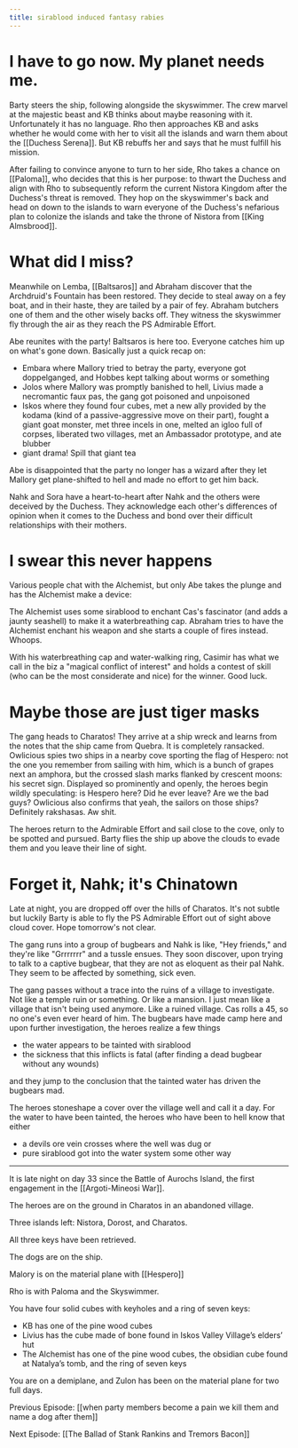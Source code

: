 ```yaml
---
title: sirablood induced fantasy rabies
---
```


# I have to go now. My planet needs me.

Barty steers the ship, following alongside the skyswimmer. The crew marvel at the majestic beast and KB thinks about maybe reasoning with it. Unfortunately it has no language. Rho then approaches KB and asks whether he would come with her to visit all the islands and warn them about the [[Duchess Serena]]. But KB rebuffs her and says that he must fulfill his mission. 

After failing to convince anyone to turn to her side, Rho takes a chance on [[Paloma]], who decides that this is her purpose: to thwart the Duchess and align with Rho to subsequently reform the current Nistora Kingdom after the Duchess's threat is removed. They hop on the skyswimmer's back and head on down to the islands to warn everyone of the Duchess's nefarious plan to colonize the islands and take the throne of Nistora from [[King Almsbrood]]. 

# What did I miss?

Meanwhile on Lemba, [[Baltsaros]] and Abraham discover that the Archdruid's Fountain has been restored. They decide to steal away on a fey boat, and in their haste, they are tailed by a pair of fey. Abraham butchers one of them and the other wisely backs off. They witness the skyswimmer fly through the air as they reach the PS Admirable Effort. 

Abe reunites with the party! Baltsaros is here too. Everyone catches him up on what's gone down. Basically just a quick recap on:

- Embara where Mallory tried to betray the party, everyone got doppelganged, and Hobbes kept talking about worms or something
- Jolos where Mallory was promptly banished to hell, Livius made a necromantic faux pas, the gang got poisoned and unpoisoned
- Iskos where they found four cubes, met a new ally provided by the kodama (kind of a passive-aggressive move on their part), fought a giant goat monster, met three incels in one, melted an igloo full of corpses, liberated two villages, met an Ambassador prototype, and ate blubber
- giant drama! Spill that giant tea

Abe is disappointed that the party no longer has a wizard after they let Mallory get plane-shifted to hell and made no effort to get him back.

Nahk and Sora have a heart-to-heart after Nahk and the others were deceived by the Duchess. They acknowledge each other's differences of opinion when it comes to the Duchess and bond over their difficult relationships with their mothers. 

# I swear this never happens

Various people chat with the Alchemist, but only Abe takes the plunge and has the Alchemist make a device: 

The Alchemist uses some sirablood to enchant Cas's fascinator (and adds a jaunty seashell) to make it a waterbreathing cap. Abraham tries to have the Alchemist enchant his weapon and she starts a couple of fires instead. Whoops. 

With his waterbreathing cap and water-walking ring, Casimir has what we call in the biz a "magical conflict of interest" and holds a contest of skill (who can be the most considerate and nice) for the winner. Good luck.

# Maybe those are just tiger masks

The gang heads to Charatos! They arrive at a ship wreck and learns from the notes that the ship came from Quebra. It is completely ransacked. Owlicious spies two ships in a nearby cove sporting the flag of Hespero: not the one you remember from sailing with him, which is a bunch of grapes next an amphora, but the crossed slash marks flanked by crescent moons: his secret sign. Displayed so prominently and openly, the heroes begin wildly speculating: is Hespero here? Did he ever leave? Are we the bad guys? Owlicious also confirms that yeah, the sailors on those ships? Definitely rakshasas. Aw shit. 

The heroes return to the Admirable Effort and sail close to the cove, only to be spotted and pursued. Barty flies the ship up above the clouds to evade them and you leave their line of sight. 

# Forget it, Nahk; it's Chinatown

Late at night, you are dropped off over the hills of Charatos. It's not subtle but luckily Barty is able to fly the PS Admirable Effort out of sight above cloud cover. Hope tomorrow's not clear. 

The gang runs into a group of bugbears and Nahk is like, "Hey friends," and they're like "Grrrrrrr" and a tussle ensues. They soon discover, upon trying to talk to a captive bugbear, that they are not as eloquent as their pal Nahk. They seem to be affected by something, sick even. 

The gang passes without a trace into the ruins of a village to investigate. Not like a temple ruin or something. Or like a mansion. I just mean like a village that isn't being used anymore. Like a ruined village. Cas rolls a 45, so no one's even ever heard of him. The bugbears have made camp here and upon further investigation, the heroes realize a few things

- the water appears to be tainted with sirablood
- the sickness that this inflicts is fatal (after finding a dead bugbear without any wounds)

and they jump to the conclusion that the tainted water has driven the bugbears mad. 

The heroes stoneshape a cover over the village well and call it a day. For the water to have been tainted, the heroes who have been to hell know that either

- a devils ore vein crosses where the well was dug or
- pure sirablood got into the water system some other way

---

It is late night on day 33 since the Battle of Aurochs Island, the first engagement in the [[Argoti-Mineosi War]].

The heroes are on the ground in Charatos in an abandoned village. 

Three islands left: Nistora, Dorost, and Charatos.

All three keys have been retrieved. 

The dogs are on the ship.

Malory is on the material plane with [[Hespero]]

Rho is with Paloma and the Skyswimmer.

You have four solid cubes with keyholes and a ring of seven keys:

-   KB has one of the pine wood cubes
-   Livius has the cube made of bone found in Iskos Valley Village’s elders’ hut
-   The Alchemist has one of the pine wood cubes, the obsidian cube found at Natalya’s tomb, and the ring of seven keys

You are on a demiplane, and Zulon has been on the material plane for two full days.

Previous Episode: [[when party members become a pain we kill them and name a dog after them]]

Next Episode: [[The Ballad of Stank Rankins and Tremors Bacon]]